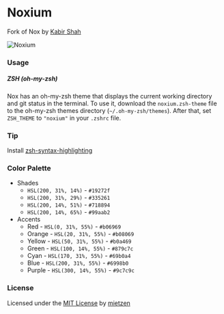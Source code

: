 # Noxium 

Fork of Nox by [Kabir Shah](https://kabir.sh)

![Noxium](https://raw.githubusercontent.com/mietzen/noxium/master/img/noxium.png)

### Usage

##### ZSH (oh-my-zsh)

Nox has an oh-my-zsh theme that displays the current working directory and git status in the terminal. To use it, download the `noxium.zsh-theme` file to the oh-my-zsh themes directory (`~/.oh-my-zsh/themes`). After that, set `ZSH_THEME` to `"noxium"` in your `.zshrc` file.

### Tip

Install [zsh-syntax-highlighting](https://github.com/zsh-users/zsh-syntax-highlighting/blob/master/INSTALL.md#oh-my-zsh)

### Color Palette

* Shades
  * `HSL(200, 31%, 14%)` - `#19272f`
  * `HSL(200, 31%, 29%)` - `#335261`
  * `HSL(200, 14%, 51%)` - `#718894`
  * `HSL(200, 14%, 65%)` - `#99aab2`
* Accents
  * Red - `HSL(0, 31%, 55%)` - `#b06969`
  * Orange - `HSL(20, 31%, 55%)` - `#b08069`
  * Yellow - `HSL(50, 31%, 55%)` - `#b0a469`
  * Green - `HSL(100, 14%, 55%)` - `#879c7c`
  * Cyan - `HSL(170, 31%, 55%)` - `#69b0a4`
  * Blue - `HSL(200, 31%, 55%)` - `#6998b0`
  * Purple - `HSL(300, 14%, 55%)` - `#9c7c9c`

### License

Licensed under the [MIT License](https://raw.githubusercontent.com/mietzen/noxium/master/LICENSE) by [mietzen](https://github.com/mietzen)

